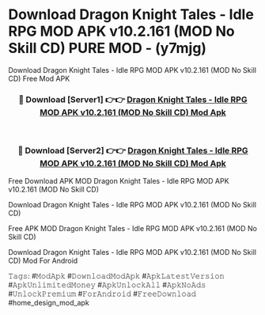 # Download Dragon Knight Tales - Idle RPG MOD APK v10.2.161 (MOD No Skill CD) PURE MOD - (y7mjg)
Download Dragon Knight Tales - Idle RPG MOD APK v10.2.161 (MOD No Skill CD) Free Mod APK

<div align="center">
<h3>🔴 Download [Server1] 👉👉 <a href="https://apk-comot.site?title=Dragon_Knight_Tales_-_Idle_RPG_MOD_APK_v10.2.161_(MOD_No_Skill_CD)">Dragon Knight Tales - Idle RPG MOD APK v10.2.161 (MOD No Skill CD) Mod Apk</a></h3><br>

<h3>🔴 Download [Server2] 👉👉 <a href="https://apk-comot.site?title=Dragon_Knight_Tales_-_Idle_RPG_MOD_APK_v10.2.161_(MOD_No_Skill_CD)">Dragon Knight Tales - Idle RPG MOD APK v10.2.161 (MOD No Skill CD) Mod Apk</a></h3>
</div>


Free Download APK MOD Dragon Knight Tales - Idle RPG MOD APK v10.2.161 (MOD No Skill CD)

Download Dragon Knight Tales - Idle RPG MOD APK v10.2.161 (MOD No Skill CD) 

Free APK MOD Dragon Knight Tales - Idle RPG MOD APK v10.2.161 (MOD No Skill CD) 

Download Dragon Knight Tales - Idle RPG MOD APK v10.2.161 (MOD No Skill CD) Mod For Android

𝚃𝚊𝚐𝚜: #𝙼𝚘𝚍𝙰𝚙𝚔 #𝙳𝚘𝚠𝚗𝚕𝚘𝚊𝚍𝙼𝚘𝚍𝙰𝚙𝚔 #𝙰𝚙𝚔𝙻𝚊𝚝𝚎𝚜𝚝𝚅𝚎𝚛𝚜𝚒𝚘𝚗 #𝙰𝚙𝚔𝚄𝚗𝚕𝚒𝚖𝚒𝚝𝚎𝚍𝙼𝚘𝚗𝚎𝚢 #𝙰𝚙𝚔𝚄𝚗𝚕𝚘𝚌𝚔𝙰𝚕𝚕 #𝙰𝚙𝚔𝙽𝚘𝙰𝚍𝚜 #𝚄𝚗𝚕𝚘𝚌𝚔𝙿𝚛𝚎𝚖𝚒𝚞𝚖 #𝙵𝚘𝚛𝙰𝚗𝚍𝚛𝚘𝚒𝚍 #𝙵𝚛𝚎𝚎𝙳𝚘𝚠𝚗𝚕𝚘𝚊𝚍 #home_design_mod_apk